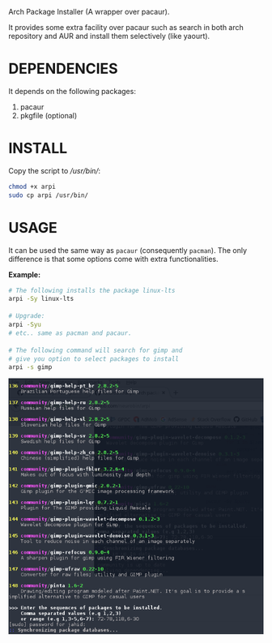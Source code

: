 Arch Package Installer (A wrapper over pacaur).

It provides some extra facility over pacaur such as search in both arch repository and AUR and install them selectively (like yaourt).

# DEPENDENCIES

It depends on the following packages:

1. pacaur
2. pkgfile (optional)

# INSTALL

Copy the script to */usr/bin/*:

```bash
chmod +x arpi
sudo cp arpi /usr/bin/
```

# USAGE

It can be used the same way as `pacaur` (consequently `pacman`). The only difference is that some options come with extra functionalities.

**Example:**

```bash
# The following installs the package linux-lts
arpi -Sy linux-lts

# Upgrade:
arpi -Syu
# etc.. same as pacman and pacaur.

# The following command will search for gimp and
# give you option to select packages to install
arpi -s gimp 
```

![arpi example image](arpi-ex.png)

